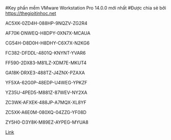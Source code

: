 #Key phần mềm VMware Workstation Pro 14.0.0 mới nhất
#Được chia sẻ bởi https://thegioitinhoc.net

AC5XK-0ZD4H-088HP-9NQZV-ZG2R4

AF70K-DNWEQ-H8DPY-0XN7X-MCAUA

CG54H-D8D0H-H8DHY-C6X7X-N2KG6

FC382-DFDDL-4801Q-KNYNT-YVAR6

FF590-2DX83-M81LZ-XDM7E-MKUT4

GA18K-DRXE3-488TZ-J4ZNX-PZAXA

YF5XA-62G0P-48EDP-U4WEG-YPKZF

YZ35U-4PED5-M881Z-87WEV-NY2XA

ZC3WK-AFXEK-488JP-A7MQX-XL8YF

ZC5XK-A6E0M-080XQ-04ZZG-YF08D

ZY5H0-D3Y8K-M89EZ-AYPEG-MYUA8

<a href="https://textuploader.com/duhec"> Link </a>
